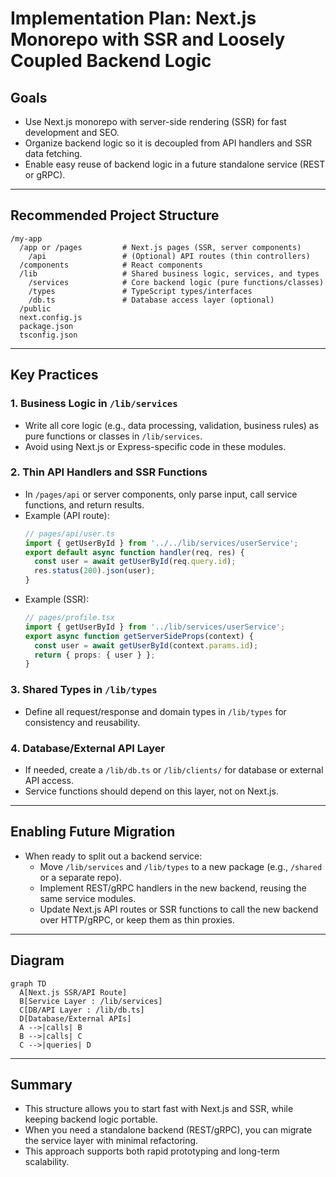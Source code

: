 # Implementation Plan: Next.js Monorepo with SSR and Loosely Coupled Backend Logic

## Goals

- Use Next.js monorepo with server-side rendering (SSR) for fast development and SEO.
- Organize backend logic so it is decoupled from API handlers and SSR data fetching.
- Enable easy reuse of backend logic in a future standalone service (REST or gRPC).

---

## Recommended Project Structure

```
/my-app
  /app or /pages         # Next.js pages (SSR, server components)
    /api                 # (Optional) API routes (thin controllers)
  /components            # React components
  /lib                   # Shared business logic, services, and types
    /services            # Core backend logic (pure functions/classes)
    /types               # TypeScript types/interfaces
    /db.ts               # Database access layer (optional)
  /public
  next.config.js
  package.json
  tsconfig.json
```

---

## Key Practices

### 1. **Business Logic in `/lib/services`**

- Write all core logic (e.g., data processing, validation, business rules) as pure functions or classes in `/lib/services`.
- Avoid using Next.js or Express-specific code in these modules.

### 2. **Thin API Handlers and SSR Functions**

- In `/pages/api` or server components, only parse input, call service functions, and return results.
- Example (API route):
  ```ts
  // pages/api/user.ts
  import { getUserById } from '../../lib/services/userService';
  export default async function handler(req, res) {
    const user = await getUserById(req.query.id);
    res.status(200).json(user);
  }
  ```
- Example (SSR):
  ```ts
  // pages/profile.tsx
  import { getUserById } from '../lib/services/userService';
  export async function getServerSideProps(context) {
    const user = await getUserById(context.params.id);
    return { props: { user } };
  }
  ```

### 3. **Shared Types in `/lib/types`**

- Define all request/response and domain types in `/lib/types` for consistency and reusability.

### 4. **Database/External API Layer**

- If needed, create a `/lib/db.ts` or `/lib/clients/` for database or external API access.
- Service functions should depend on this layer, not on Next.js.

---

## Enabling Future Migration

- When ready to split out a backend service:
  - Move `/lib/services` and `/lib/types` to a new package (e.g., `/shared` or a separate repo).
  - Implement REST/gRPC handlers in the new backend, reusing the same service modules.
  - Update Next.js API routes or SSR functions to call the new backend over HTTP/gRPC, or keep them as thin proxies.

---

## Diagram

```mermaid
graph TD
  A[Next.js SSR/API Route]
  B[Service Layer : /lib/services]
  C[DB/API Layer : /lib/db.ts]
  D[Database/External APIs]
  A -->|calls| B
  B -->|calls| C
  C -->|queries| D
```

---

## Summary

- This structure allows you to start fast with Next.js and SSR, while keeping backend logic portable.
- When you need a standalone backend (REST/gRPC), you can migrate the service layer with minimal refactoring.
- This approach supports both rapid prototyping and long-term scalability.
